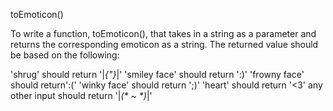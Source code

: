 toEmoticon()

To write a function, toEmoticon(), that takes in a string as a parameter and returns the corresponding emoticon as a string. The returned value should be based on the following:

'shrug' should return '|_{"}_|'
'smiley face' should return ':)'
'frowny face' should return':('
'winky face' should return ';)'
'heart' should return '<3'
any other input should return '|_(* ~ *)_|'
